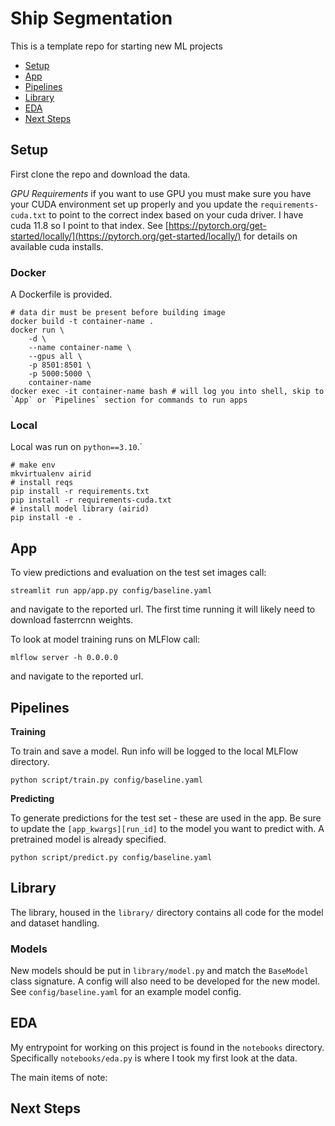 # Ship Segmentation

This is a template repo for starting new ML projects

- [Setup](#setup)
- [App](#app)
- [Pipelines](#pipelines)
- [Library](#library)
- [EDA](#eda)
- [Next Steps](#next-steps)

## Setup

First clone the repo and download the data. 


*GPU Requirements* if you want to use GPU you must make sure you have your CUDA environment set up properly and you update the `requirements-cuda.txt` to point to the correct index based on your cuda driver.
I have cuda 11.8 so I point to that index.
See [https://pytorch.org/get-started/locally/](https://pytorch.org/get-started/locally/) for details on available cuda installs.

### Docker

A Dockerfile is provided. 

```shell
# data dir must be present before building image
docker build -t container-name .
docker run \
    -d \
    --name container-name \
    --gpus all \
    -p 8501:8501 \
    -p 5000:5000 \
    container-name
docker exec -it container-name bash # will log you into shell, skip to `App` or `Pipelines` section for commands to run apps
```

### Local

Local was run on `python==3.10`.`

```shell
# make env
mkvirtualenv airid
# install reqs
pip install -r requirements.txt
pip install -r requirements-cuda.txt
# install model library (airid)
pip install -e .
```

## App

To view predictions and evaluation on the test set images call:

```shell
streamlit run app/app.py config/baseline.yaml
```

and navigate to the reported url.
The first time running it will likely need to download fasterrcnn weights.

To look at model training runs on MLFlow call:

```shell
mlflow server -h 0.0.0.0
```

and navigate to the reported url.

## Pipelines

**Training**

To train and save a model.
Run info will be logged to the local MLFlow directory.

```shell
python script/train.py config/baseline.yaml
```

**Predicting**

To generate predictions for the test set - these are used in the app.
Be sure to update the `[app_kwargs][run_id]` to the model you want to predict with.
A pretrained model is already specified.

```shell
python script/predict.py config/baseline.yaml
```

## Library

The library, housed in the `library/` directory contains all code for the model and dataset handling.

### Models

New models should be put in `library/model.py` and match the `BaseModel` class signature.
A config will also need to be developed for the new model.
See `config/baseline.yaml` for an example model config.

## EDA

My entrypoint for working on this project is found in the `notebooks` directory. 
Specifically `notebooks/eda.py` is where I took my first look at the data.

The main items of note:


## Next Steps


